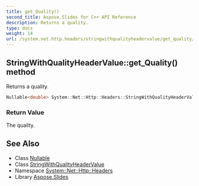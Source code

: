 ```yaml
---
title: get_Quality()
second_title: Aspose.Slides for C++ API Reference
description: Returns a quality.
type: docs
weight: 14
url: /system.net.http.headers/stringwithqualityheadervalue/get_quality/
---
```

## StringWithQualityHeaderValue::get_Quality() method


Returns a quality.

```cpp
Nullable<double> System::Net::Http::Headers::StringWithQualityHeaderValue::get_Quality()
```


### Return Value

The quality.

## See Also

* Class [Nullable](../../../system/nullable/)
* Class [StringWithQualityHeaderValue](../)
* Namespace [System::Net::Http::Headers](../../)
* Library [Aspose.Slides](../../../)